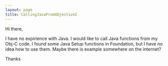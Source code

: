 ```yaml
---
layout: page
title: CallingJavaFromObjectiveC
---
```


Hi there,

I have no expirience with Java. I would like to call Java functions from my Obj-C code. I found some Java Setup functions in Foundation, but I have no idea how to use them. Maybe there is example somewhere on the internet?

Thanks

